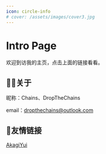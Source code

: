 ```yaml
---
icon: circle-info
# cover: /assets/images/cover3.jpg
---
```


# Intro Page
欢迎到访我的主页，点击上面的链接看看。

## 🧑‍💻关于
昵称：Chains、DropTheChains

email：dropthechains@outlook.com

## 🤝友情链接

[AkagiYui](https://akagiyui.com/)



